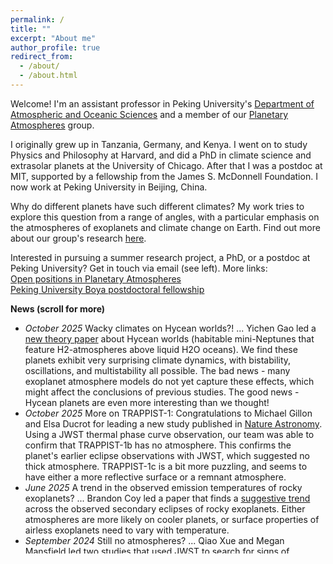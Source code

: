 ```yaml
---
permalink: /
title: ""
excerpt: "About me"
author_profile: true
redirect_from: 
  - /about/
  - /about.html
---
```



Welcome! I'm an assistant professor in Peking University's [Department of Atmospheric and Oceanic Sciences](https://atmos.pku.edu.cn) and a member of our [Planetary Atmospheres](https://www.atmos.pku.edu.cn/en/research/Researchdirections/144785.htm) group.

I originally grew up in Tanzania, Germany, and Kenya. I went on to study Physics and Philosophy at Harvard, and did a PhD in climate science and extrasolar planets at the University of Chicago. After that I was a postdoc at MIT, supported by a fellowship from the James S. McDonnell Foundation. I now work at Peking University in Beijing, China.

Why do different planets have such different climates? My work tries to explore this question from a range of angles, with a particular emphasis on the atmospheres of exoplanets and climate change on Earth. Find out more about our group's research [here](https://danielkoll.github.io/publications).

Interested in pursuing a summer research project, a PhD, or a postdoc at Peking University? Get in touch via email (see left).
More links: \
[Open positions in Planetary Atmospheres](https://www.atmos.pku.edu.cn/en/research/Researchdirections/144785.htm) \
[Peking University Boya postdoctoral fellowship](https://postdocs.pku.edu.cn/tzgg/8a7f55bb4ed24cc88dec63ee67680d06.htm)



<!--
** Add a news scroll box**
<ul> is unordered list.
Each new list item starts with <li>.
-->

<div style="height:400px;overflow:auto;">
<b>News (scroll for more)</b>
<ul>
<!-- .... -->
	<li>
	<em>October 2025</em>
    	Wacky climates on Hycean worlds?! ... Yichen Gao led a <a href="https://arxiv.org/abs/2510.24224">new theory paper</a> about Hycean worlds (habitable mini-Neptunes that feature H2-atmospheres above liquid H2O oceans). We find these planets exhibit very surprising climate dynamics, with bistability, oscillations, and multistability all possible. The bad news - many exoplanet atmosphere models do not yet capture these effects, which might affect the conclusions of previous studies. The good news - Hycean planets are even more interesting than we thought!
	</li>
<!-- .... -->
	<!-- .... -->
	<li>
	<em>October 2025</em>
    	More on TRAPPIST-1: Congratulations to Michael Gillon and Elsa Ducrot for leading a new study published in <a href="https://arxiv.org/abs/2509.02128">Nature Astronomy</a>. Using a JWST thermal phase curve observation, our team was able to confirm that TRAPPIST-1b has no atmosphere. This confirms the planet's earlier eclipse observations with JWST, which suggested no thick atmosphere. TRAPPIST-1c is a bit more puzzling, and seems to have either a more reflective surface or a remnant atmosphere.
	</li>
<!-- .... -->
<!-- .... -->
	<li>
	<em>June 2025</em>
    	A trend in the observed emission temperatures of rocky exoplanets? ... Brandon Coy led a paper that finds a <a href="https://arxiv.org/abs/2408.13340">suggestive trend</a> across the observed secondary eclipses of rocky exoplanets. Either atmospheres are more likely on cooler planets, or surface properties of airless exoplanets need to vary with temperature.
	</li>
<!-- .... -->
<!-- .... -->
	<li>
	<em>September 2024</em>
    	Still no atmospheres? ... Qiao Xue and Megan Mansfield led two studies that used JWST to search for signs of atmospheres on the rocky exoplanets <a href="https://arxiv.org/abs/2408.13340">GJ 1132b</a> and <a href="https://arxiv.org/abs/2408.15123">Gl 486b</a>. The data rule out most atmospheric scenarios, making it unlikely that either planet is holding on to a thick atmosphere. 
	</li>
<!-- .... -->
	<li>
	<em>August 2024</em>
    	Putting a new spin on the habitable zone ... Our <a href="https://iopscience.iop.org/article/10.3847/1538-4357/ad54c1">new study</a>, led by Ruizhi Zhan, investigates the atmospheric dynamics of habitable planets around White Dwarfs. These planets are likely tidally locked but also rotate extremely rapidly, which gives rise to a new regime of atmospheric dynamics we call 'Bat rotation' and which we explain using shallow-water theory. Although it's still unclear whether planets around White Dwarfs are common, our results show that such planets would be attractive targets for atmospheric characterization via JWST thermal phase curves.
	</li>
<!-- .... -->
<!-- .... -->
	<li>
	<em>May 2024</em>
    Everybody knows CO2 absorbs radiation, which allows it to act as a radiative forcing. However, Kirchhoff's law states that a gas which absorbs radiation also emits radiation. This means CO2 can influence Earth's radiative feedback. Our <a href="https://doi.org/10.1029/2024GL108259">new study</a>, led by Yue Xu, explains why CO2 helps to stabilize Earth's feedback in warm climates, but destabilizes it in cold climates. That means CO2 provides an additional mechanism for feedback state-dependence, which needs to be taken into account when comparing today with paleoclimates or future climates.
	</li>
<!-- .... -->
	<li>
	<em>April 2024</em>
    Tidal models long predicted that exoplanets should be tidally locked, but didn't have much empirical evidence to back them up. Our <a href="https://doi.org/10.3847/1538-4357/ad2077">new study</a>, led by Xintong Lyu, shows that thermal observations of the super-Earth LHS 3844b strongly constrain its rotation rate; the planet is almost certainly tidally locked. In addition, its surface is almost as dark as a perfect blackbody, so LHS 3844b's surface is likely space weathered. Read more in this <a href="https://www.nature.com/articles/d41586-024-00414-z">news highlight</a>.
	</li>
<!-- .... -->
	<li>
	<em>January 2024</em>
	Does moisture strengthen or weaken atmospheric eddies? Our new study led by Nick Lutsko suggests that, in an Earth-like atmosphere, moisture makes storms weaker. A preprint is available <a href="https://essopenarchive.org/users/529274/articles/694474-atmospheric-moisture-decreases-mid-latitude-eddy-kinetic-energy">here</a>.
	</li>	
<!-- .... -->
	<li>
	<em>June 2023</em>
	Still hunting for exoplanet atmospheres ... Congratulations to Sebastian Zieba for leading this study that was recently published in
	<a href="https://www.nature.com/articles/s41586-023-06232-z">Nature</a>! From simple theory papers<sup><a href="https://iopscience.iop.org/article/10.1088/0004-637X/802/1/21">a</a>,
<a href="https://iopscience.iop.org/article/10.3847/1538-4357/ab4c91">b</a>,
<a href="https://iopscience.iop.org/article/10.3847/1538-4357/ab4c90">c</a>,
<a href="https://iopscience.iop.org/article/10.3847/1538-4357/ab4a05">d</a></sup>,
over a first test run with the Spitzer telescope<sup><a href="https://www.nature.com/articles/s41586-019-1497-4">e</a></sup>,
to now having the incredible capabilities of JWST, the search for atmospheres on roughly Earth-sized planets has been one of the most exciting research areas I've had the privilege to be involved with. In this paper, our team found that the nearby TRAPPIST-1c does not have a thick Venus-like atmosphere. Given the similar finding for the neighboring TRAPPIST-1b<sup><a href="https://www.nature.com/articles/s41586-023-05951-7">f</a></sup>,
maybe it's harder than we originally thought to find truly Earth-like planets out there? 
	</li>
<!-- .... -->
	<li>
	<em>May 2023</em>
	The most important feedback for determining how much Earth warms under global warming is the longwave clearsky feedback. Together with Nadir Jeevanjee and Nick Lutsko, we developed a way to estimate this feedback solely using pen and paper. The paper is published
	<a href="https://journals.ametsoc.org/view/journals/atsc/aop/JAS-D-22-0178.1/JAS-D-22-0178.1.xml">here</a>. Want to compute analytical spectral feedbacks yourself? The scripts are available on <a href="https://github.com/danielkoll/spectral_feedbacks">github</a>.
	</li>
<!-- .... -->
	<li>
	<em>October 2022</em>
	Our Planetary Atmospheres group has open postdoc positions. Find out more <a href="https://www.atmos.pku.edu.cn/en/research/Researchdirections/144785.htm">here</a>.
	</li>
<!-- .... -->
	<li>
	<em>August 2022</em>
	Interested in climate feedbacks? Check out this new
	<a href="https://doi.org/10.1002/essoar.10512192.1">preprint</a>
with Nadir Jeevanjee and Nick Lutkso. We develop an analytical model to explain both the state-dependence and spatial structure of Earth's longwave climate feedback.
	</li>
</ul>
</div>






<!-- Find out more about my [research](https://danielkoll.github.io/research) -->
<!-- or check out my recent [publications](https://danielkoll.github.io/publications). -->

<!-- This is the front page of a website that is powered by the [academicpages template](https://github.com/academicpages/academicpages.github.io) and hosted on GitHub pages. [GitHub pages](https://pages.github.com) is a free service in which websites are built and hosted from code and data stored in a GitHub repository, automatically updating when a new commit is made to the respository. This template was forked from the [Minimal Mistakes Jekyll Theme](https://mmistakes.github.io/minimal-mistakes/) created by Michael Rose, and then extended to support the kinds of content that academics have: publications, talks, teaching, a portfolio, blog posts, and a dynamically-generated CV. You can fork [this repository](https://github.com/academicpages/academicpages.github.io) right now, modify the configuration and markdown files, add your own PDFs and other content, and have your own site for free, with no ads! An older version of this template powers my own personal website at [stuartgeiger.com](http://stuartgeiger.com), which uses [this Github repository](https://github.com/staeiou/staeiou.github.io). -->

<!-- A data-driven personal website -->
<!-- ====== -->
<!-- Like many other Jekyll-based GitHub Pages templates, academicpages makes you separate the website's content from its form. The content & metadata of your website are in structured markdown files, while various other files constitute the theme, specifying how to transform that content & metadata into HTML pages. You keep these various markdown (.md), YAML (.yml), HTML, and CSS files in a public GitHub repository. Each time you commit and push an update to the repository, the [GitHub pages](https://pages.github.com/) service creates static HTML pages based on these files, which are hosted on GitHub's servers free of charge. -->

<!-- Many of the features of dynamic content management systems (like Wordpress) can be achieved in this fashion, using a fraction of the computational resources and with far less vulnerability to hacking and DDoSing. You can also modify the theme to your heart's content without touching the content of your site. If you get to a point where you've broken something in Jekyll/HTML/CSS beyond repair, your markdown files describing your talks, publications, etc. are safe. You can rollback the changes or even delete the repository and start over -- just be sure to save the markdown files! Finally, you can also write scripts that process the structured data on the site, such as [this one](https://github.com/academicpages/academicpages.github.io/blob/master/talkmap.ipynb) that analyzes metadata in pages about talks to display [a map of every location you've given a talk](https://academicpages.github.io/talkmap.html). -->

<!-- Getting started -->
<!-- ====== -->
<!-- 1. Register a GitHub account if you don't have one and confirm your e-mail (required!) -->
<!-- 1. Fork [this repository](https://github.com/academicpages/academicpages.github.io) by clicking the "fork" button in the top right.  -->
<!-- 1. Go to the repository's settings (rightmost item in the tabs that start with "Code", should be below "Unwatch"). Rename the repository "[your GitHub username].github.io", which will also be your website's URL. -->
<!-- 1. Set site-wide configuration and create content & metadata (see below -- also see [this set of diffs](http://archive.is/3TPas) showing what files were changed to set up [an example site](https://getorg-testacct.github.io) for a user with the username "getorg-testacct") -->
<!-- 1. Upload any files (like PDFs, .zip files, etc.) to the files/ directory. They will appear at https://[your GitHub username].github.io/files/example.pdf.   -->
<!-- 1. Check status by going to the repository settings, in the "GitHub pages" section -->

<!-- Site-wide configuration -->
<!-- ------ -->
<!-- The main configuration file for the site is in the base directory in [_config.yml](https://github.com/academicpages/academicpages.github.io/blob/master/_config.yml), which defines the content in the sidebars and other site-wide features. You will need to replace the default variables with ones about yourself and your site's github repository. The configuration file for the top menu is in [_data/navigation.yml](https://github.com/academicpages/academicpages.github.io/blob/master/_data/navigation.yml). For example, if you don't have a portfolio or blog posts, you can remove those items from that navigation.yml file to remove them from the header.  -->

<!-- Create content & metadata -->
<!-- ------ -->
<!-- For site content, there is one markdown file for each type of content, which are stored in directories like _publications, _talks, _posts, _teaching, or _pages. For example, each talk is a markdown file in the [_talks directory](https://github.com/academicpages/academicpages.github.io/tree/master/_talks). At the top of each markdown file is structured data in YAML about the talk, which the theme will parse to do lots of cool stuff. The same structured data about a talk is used to generate the list of talks on the [Talks page](https://academicpages.github.io/talks), each [individual page](https://academicpages.github.io/talks/2012-03-01-talk-1) for specific talks, the talks section for the [CV page](https://academicpages.github.io/cv), and the [map of places you've given a talk](https://academicpages.github.io/talkmap.html) (if you run this [python file](https://github.com/academicpages/academicpages.github.io/blob/master/talkmap.py) or [Jupyter notebook](https://github.com/academicpages/academicpages.github.io/blob/master/talkmap.ipynb), which creates the HTML for the map based on the contents of the _talks directory). -->

<!-- **Markdown generator** -->

<!-- I have also created [a set of Jupyter notebooks](https://github.com/academicpages/academicpages.github.io/tree/master/markdown_generator -->
<!-- ) that converts a CSV containing structured data about talks or presentations into individual markdown files that will be properly formatted for the academicpages template. The sample CSVs in that directory are the ones I used to create my own personal website at stuartgeiger.com. My usual workflow is that I keep a spreadsheet of my publications and talks, then run the code in these notebooks to generate the markdown files, then commit and push them to the GitHub repository. -->

<!-- How to edit your site's GitHub repository -->
<!-- ------ -->
<!-- Many people use a git client to create files on their local computer and then push them to GitHub's servers. If you are not familiar with git, you can directly edit these configuration and markdown files directly in the github.com interface. Navigate to a file (like [this one](https://github.com/academicpages/academicpages.github.io/blob/master/_talks/2012-03-01-talk-1.md) and click the pencil icon in the top right of the content preview (to the right of the "Raw | Blame | History" buttons). You can delete a file by clicking the trashcan icon to the right of the pencil icon. You can also create new files or upload files by navigating to a directory and clicking the "Create new file" or "Upload files" buttons.  -->

<!-- Example: editing a markdown file for a talk -->
<!-- ![Editing a markdown file for a talk](/images/editing-talk.png) -->

<!-- For more info -->
<!-- ------ -->
<!-- More info about configuring academicpages can be found in [the guide](https://academicpages.github.io/markdown/). The [guides for the Minimal Mistakes theme](https://mmistakes.github.io/minimal-mistakes/docs/configuration/) (which this theme was forked from) might also be helpful. -->
